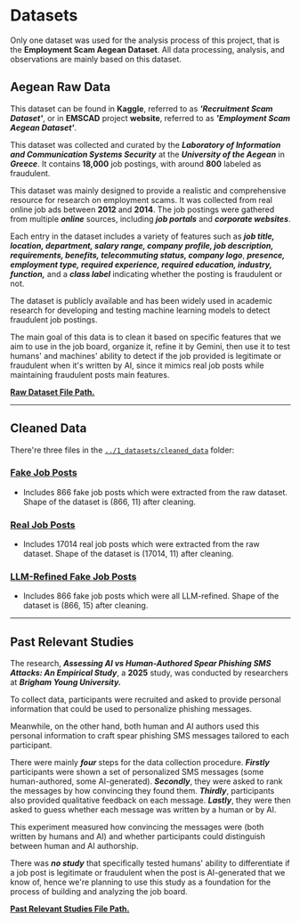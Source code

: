 # Datasets

Only one dataset was used for the analysis process of this project, that is the
**Employment Scam Aegean Dataset**. All data processing, analysis, and
observations are mainly based on this dataset.

## Aegean Raw Data

This dataset can be found in **Kaggle**, referred to as **_'Recruitment Scam
Dataset'_**, or in
**EMSCAD** project **website**, referred to as **_'Employment Scam Aegean Dataset'_**.

This dataset was collected and curated by the **_Laboratory of Information and Communication
Systems Security_** at the **_University of the Aegean_** in **_Greece_**.
It contains **18,000** job postings, with around **800** labeled as fraudulent.

This dataset
was mainly designed to  provide a realistic and comprehensive resource for research
on employment scams. It was collected from real online job ads between **2012**
and **2014**.
The job postings were gathered from multiple **_online_** sources, including **_job
portals_** and **_corporate websites_**.

Each entry in the dataset includes a
variety of features such as **_job title, location, department, salary range, company_**
**_profile, job description, requirements, benefits, telecommuting status, company
logo_**, **_presence, employment type, required experience, required education, industry,
function,_** and a **_class label_** indicating whether the posting is fraudulent
or not.

The dataset is publicly available and has been widely used in academic research
for developing and testing machine learning models to detect fraudulent job postings.

The main goal of this data is to clean it based on specific features that we aim
to use in the job board, organize it, refine it by Gemini, then use it to test
humans' and machines' ability to detect if the job provided is legitimate or
fraudulent when it's written by AI, since it mimics real job posts while
maintaining fraudulent posts main features.

[**Raw Dataset File Path.**](https://github.com/MIT-Emerging-Talent/ET6-CDSP-group-21-repo/blob/28fb2c5be79be0883c8366fb2b4bacbbec9c6809/1_datasets/aegean_raw_data)

---

## Cleaned Data

There're three files in the [`../1_datasets/cleaned_data`](https://github.com/MIT-Emerging-Talent/ET6-CDSP-group-21-repo/blob/1559fd4f70f49837b9626a46db57799e8c5a39da/1_datasets/cleaned_data)
folder:

### [Fake Job Posts](https://github.com/MIT-Emerging-Talent/ET6-CDSP-group-21-repo/blob/14894562ec2b519501aaed5b0525f54313fdfb0f/1_datasets/cleaned_data/fake_jobs.csv)

- Includes 866 fake job posts which were extracted from the raw dataset. Shape
of the dataset is (866, 11) after cleaning.

### [Real Job Posts](https://github.com/MIT-Emerging-Talent/ET6-CDSP-group-21-repo/blob/14894562ec2b519501aaed5b0525f54313fdfb0f/1_datasets/cleaned_data/real_jobs.csv)

- Includes 17014 real job posts which were extracted from the raw dataset. Shape
of the dataset is (17014, 11) after cleaning.
  
### [LLM-Refined Fake Job Posts](https://github.com/MIT-Emerging-Talent/ET6-CDSP-group-21-repo/blob/1559fd4f70f49837b9626a46db57799e8c5a39da/1_datasets/cleaned_data/llm_refined_fake_posts2.csv)

- Includes 866 fake job posts which were all LLM-refined. Shape of the dataset
is (866, 15) after cleaning.

---

## Past Relevant Studies

The research, **_Assessing AI vs Human-Authored Spear Phishing SMS Attacks: An
Empirical Study_**, a **2025** study, was conducted by researchers at **_Brigham
Young University._**

To collect data, participants were recruited and asked to provide personal
information that could be used to personalize phishing messages.

Meanwhile, on the other hand, both human and AI authors used this personal information
to craft spear phishing SMS messages tailored to each participant.

There were mainly **_four_** steps for the data collection procedure. **_Firstly_**
participants were shown a set of personalized SMS messages (some human-authored,
some AI-generated).
**_Secondly_**, they were asked to rank the messages by how convincing they found
them. **_Thirdly_**, participants also provided qualitative feedback on each message.
**_Lastly_**, they were then asked to guess whether each message was written by a
human or by AI.

This experiment measured how convincing the messages were (both written by humans
and AI) and whether participants could distinguish between human and AI authorship.

There was **_no study_** that specifically tested humans' ability to differentiate
if a job post is legitimate or fraudulent when the post is AI-generated that we
know of, hence we're planning to use this study as a foundation for the process
of building and analyzing the job board.

[**Past Relevant Studies File Path.**](https://github.com/MIT-Emerging-Talent/ET6-CDSP-group-21-repo/blob/549942e9039edafdae73dff7d904ec97fa432148/1_datasets/past_relevant_studies.md)
